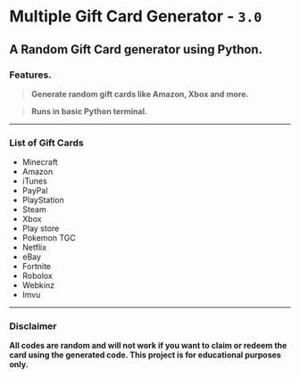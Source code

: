 # Multiple Gift Card Generator -  `3.0`

## A Random Gift Card generator using Python.

### Features.

>  **Generate random gift cards like Amazon, Xbox and more.**

> **Runs in basic Python terminal.**
-------
### List of Gift Cards

- Minecraft
- Amazon
- iTunes
- PayPal
- PlayStation
- Steam
- Xbox
- Play store
- Pokemon TGC
- Netflix
- eBay
- Fortnite
- Robolox
- Webkinz
- Imvu
-------
### Disclaimer
**All codes are random and will not work if you want to claim or redeem the card using the generated code. This project is for educational purposes only.**
